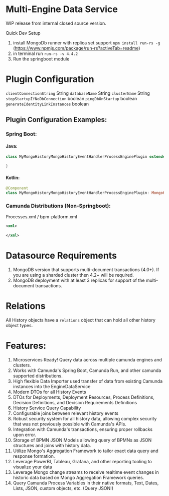 # Multi-Engine Data Service

WIP release from internal closed source version.

Quick Dev Setup

1. install MongoDb runner with replica set support `npm install run-rs -g` (https://www.npmjs.com/package/run-rs?activeTab=readme)
1. in terminal run `run-rs -v 4.4.2`
1. Run the springboot module

# Plugin Configuration

`clientConnectionString` String
`databaseName` String
`clusterName` String
`stopStartupIfNoDbConnection` boolean
`pingDbOnStartup` boolean
`generateIdentityLinkInstances` boolean

## Plugin Configuration Examples:

### Spring Boot:

#### Java:

```java
class MyMongoHistoryMongoHistoryEventHandlerProcessEnginePlugin extends MongoHistoryEventHandlerProcessEnginePlugin{
    
}

```


#### Kotlin:

```kotlin
@Component
class MyMongoHistoryMongoHistoryEventHandlerProcessEnginePlugin: MongoHistoryEventHandlerProcessEnginePlugin()


```

### Camunda Distributions (Non-Springboot):

Processes.xml / bpm-platform.xml

```xml
<xml>
    
</xml>
```


# Datasource Requirements

1. MongoDB version that supports multi-document transactions (4.0+).  If you are using a sharded cluster then 4.2+ will be required.
1. MongoDB deployment with at least 3 replicas for support of the multi-document transactions.



# Relations

All History objects have a `relations` object that can hold all other history object types.



# Features:

1. Microservices Ready! Query data across multiple camunda engines and clusters. 
1. Works with Camunda's Spring Boot, Camunda Run, and other camunda supported distributions.
1. High flexible Data Importer used transfer of data from existing Camunda instances into the EngineDataService 
1. Modern DTOs for all History Events
1. DTOs for Deployments, Deployment Resources, Process Definitions, Decision Definitions, and Decision Requirements Definitions
1. History Service Query Capability
1. Configurable joins between relevant history events
1. Robust security system for all history data, allowing complex security that was not previously possible with Camunda's APIs.
1. Integration with Camunda's transactions, ensuring proper rollbacks upon error.
1. Storage of BPMN JSON Models allowing query of BPMNs as JSON structures and joins with history data.
1. Utilize Mongo's Aggregation Framework to tailor exact data query and response formation.
1. Leverage PowerBI, Tableau, Grafana, and other reporting tooling to visualize your data
1. Leverage Mongo change streams to receive realtime event changes in historic data based on Mongo Aggregation Framework queries.
1. Query Camunda Process Variables in their native formats, Text, Dates, Lists, JSON, custom objects, etc. (Query JSON!)